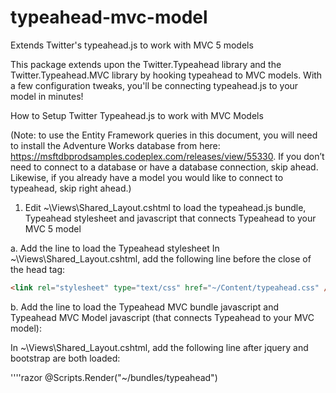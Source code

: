 # typeahead-mvc-model
Extends Twitter's typeahead.js to work with MVC 5 models

This package extends upon the Twitter.Typeahead library and the Twitter.Typeahead.MVC library by hooking typeahead to MVC models. With a few configuration tweaks, you'll be connecting typeahead.js to your model in minutes!

How to Setup Twitter Typeahead.js to work with MVC Models

(Note: to use the Entity Framework queries in this document, you will need to install the Adventure Works database from here: https://msftdbprodsamples.codeplex.com/releases/view/55330. If you don’t need to connect to a database or have a database connection, skip ahead.  Likewise, if you already have a model you would like to connect to typeahead, skip right ahead.)

1.	Edit ~\Views\Shared\_Layout.cshtml to load the typeahead.js bundle, Typeahead stylesheet and javascript that connects Typeahead to your MVC 5 model

a.	Add the line to load the Typeahead stylesheet
In ~\Views\Shared\_Layout.cshtml, add the following line before the close of the head tag:

````html
<link rel="stylesheet" type="text/css" href="~/Content/typeahead.css" />
````

b.	Add the line to load the Typeahead MVC bundle javascript and Typeahead MVC Model javascript (that connects Typeahead to your MVC model):

In ~\Views\Shared\_Layout.cshtml, add the following line after jquery and bootstrap are both loaded:

''''razor
    @Scripts.Render("~/bundles/typeahead")
    <script src="~/Scripts/typeahead.mvc.model.js" />
````    
    
2.	Add a new Model to your project

a.	Right-click on the Models folder and choose Add > New Item…

b.	For the Name, type HelloWorld.cs and click Add

c.	In the Editor, add 3 new properties to the class. Hit F6 to Save and Build your project

        public int HelloWorldId { get; set; }
        public string Message { get; set; }
        public string Person { get; set; }
        public int PersonId { get; set; }

3.	Add the Entity Framework for AdventureWorks2012 to your project.

a.	Right-click on your project and choose Add > New Item…

b.	Choose “ADO.NET Entity Data Model”. For Name, type “AWModel.” Click Add

c.	Choose “EF Designer from data…” Click Next >

d.	Click New Connection…

e.	For Server name, type the name of the server you attached the AdventureWorks2012 database to. For “Select or enter a database name”, choose AdventureWorks2012. Click Ok

f.	For “Save connection settings in Web.Config as”, type AWEntities. Click Next >

g.	Expand Tables and Person. Choose Person

h.	For Model Namespace, type AWModel. Click Finish

i.	For some reason, Entity Framework does not like it when an entity’s primary key does not match the entity name. To fix this, open up AWModel.edmx

j.	Rename the BusinessEntityId column to PersonId. Hit F6 to Save and Build your project

4.	Add a new Scaffolded Item to your project

a.	Right-click on the Controllers folder and choose Add > New Scaffolded Item…

b.	Choose “MVC 5 Controller with views, using Entity Framework”. Click Add

c.	For the Model class, choose HelloWorld ([Project Name].Models)

d.	For the Data context class, choose the data context you created earlier, AWEntities ([Project Name])

e.	For the Controller name, HelloWorldController. Click Add

5.	You now have a Controller, Model and View. It’s time to get to work!
6.	Open up HelloWorldController.cs.
7.	Near the top of the file, add the using statements for Entity Framework exceptions:

using System.Data.Entity.Core;

8.	Add code to get people out of the AdventureWorks2012 database using Entity Framework:
        private List<Autocomplete> _GetPeople(string query)
        {
            List<Autocomplete> people = new List<Autocomplete>();
            try
            {
                var results = (from p in db.People
                               where (p.FirstName + " " + p.LastName).Contains(query)
                               orderby p.FirstName,p.LastName
                               select p).Take(10).ToList();
                foreach (var r in results)
                {
                    // create objects
                    Autocomplete person = new Autocomplete();

                    person.Name = string.Format("{0} {1}", r.FirstName, r.LastName);
                    person.Id = r.PersonId;

                    people.Add(person);
                }

            }
            catch (EntityCommandExecutionException eceex)
            {
                if (eceex.InnerException != null)
                {
                    throw eceex.InnerException;
                }
                throw;
            }
            catch
            {
                throw;
            }
            return people;
        }

9.	Add code to return the people in JSON format:
        public ActionResult GetPeople(string query)
        {
            return Json(_GetPeople(query), JsonRequestBehavior.AllowGet);
        }
10.	Add a using statement after the @model line at the top of the file so our HtmlHelper is available in the View:

@using WebApplication2.Models

11.	Since we are hiding the PersonId, we can remove the following code from the View:

12.	For model.Name, we need to change the control from EditorFor to AutocompleteFor. We also need to specify the key field, the method that Typeahead will call to get the people. The last parameter is false which will not have this field get the focus when the page is opened.

@Html.AutocompleteFor(model => model.Name, model => model.PersonId, "GetPeople", "HelloWorld", false)

13.	In HelloWorldController, set a breakpoint in the second Create() (under the [HttpPost] declaration) to inspect the results returned from web page after we test out Typeahead

14.	Set a breakpoint on the first line in the Create() method (underneath the HttpPost() declaration)

15.	Go back to Create.cshtml and hit F5 to test things out

16.	For Message, type “Hello World!”

17.	For Name, type “Anna.”  It might take a second or two but the list will populate with the top 10 matches. Choose “Anna Albright”

18.	Notice that, in your breakpoint, if you expand “helloWorld”, that PersonId is automatically set to 325.  Neat, huh?

19.	I will leave it to you to implement writing helloWorld back at to a database.  This is an example after all 



